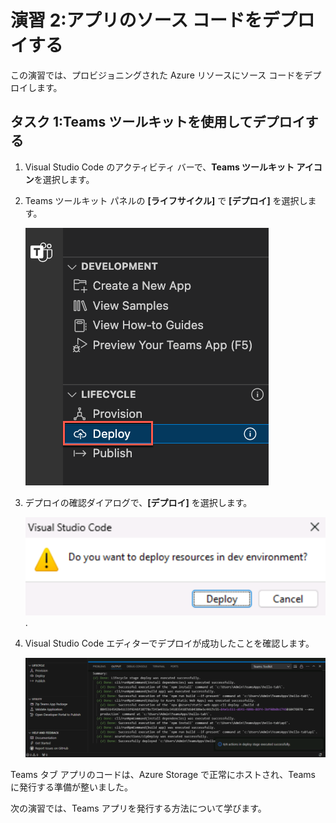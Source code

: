# 演習 2:アプリのソース コードをデプロイする

この演習では、プロビジョニングされた Azure リソースにソース コードをデプロイします。

## タスク 1:Teams ツールキットを使用してデプロイする

1. Visual Studio Code のアクティビティ バーで、**Teams ツールキット アイコン**を選択します。

2. Teams ツールキット パネルの **[ライフサイクル]** で **[デプロイ]** を選択します。

    ![クラウドへのデプロイのリンクが強調表示されているスクリーンショット。](../../media/deploy-button.png)

3. デプロイの確認ダイアログで、**[デプロイ]** を選択します。

    ![デプロイを確認するダイアログのスクリーンショット。](../../media/deploy-confirm.png).

4. Visual Studio Code エディターでデプロイが成功したことを確認します。

    ![デプロイが成功したことを示すスクリーンショット。](../../media/deploy-success.png)

Teams タブ アプリのコードは、Azure Storage で正常にホストされ、Teams に発行する準備が整いました。

次の演習では、Teams アプリを発行する方法について学びます。
